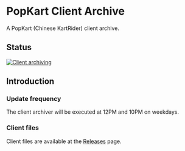 # PopKart Client Archive

A PopKart (Chinese KartRider) client archive.

## Status

[![Client archiving](https://github.com/brownsugar/popkart-client-archive/actions/workflows/main.yml/badge.svg?branch=main)](https://github.com/brownsugar/popkart-client-archive/actions/workflows/main.yml)

## Introduction

### Update frequency

The client archiver will be executed at 12PM and 10PM on weekdays.

### Client files

Client files are available at the [Releases](/releases) page.
